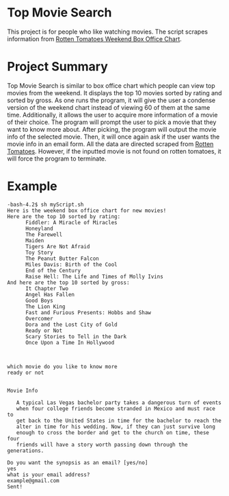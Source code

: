 # Top Movie Search
This project is for people who like watching movies. The script scrapes information from [Rotten Tomatoes Weekend
Box Office Chart](https://www.rottentomatoes.com/browse/box-office/). 

# Project Summary
Top Movie Search is similar to box office chart which people can view top movies from the weekend. It displays the top 10 movies sorted by rating and sorted by gross. As one runs the program, it will give the user a condense version of the weekend chart instead of viewing 60 of them at the same time. Additionally, it allows the user to acquire more information of a movie of their choice. The program will prompt the user to pick a movie that they want to know more about. After picking, the program will output the movie info of the selected movie. Then, it will once again ask if the user wants the movie info in an email form. All the data are directed scraped from [Rotten Tomatoes](https://www.rottentomatoes.com/). However, if the inputted movie is not found on rotten tomatoes, it will force the program to terminate.

# Example
```
-bash-4.2$ sh myScript.sh 
Here is the weekend box office chart for new movies!
Here are the top 10 sorted by rating:
      Fiddler: A Miracle of Miracles     
      Honeyland     
      The Farewell     
      Maiden     
      Tigers Are Not Afraid      
      Toy Story      
      The Peanut Butter Falcon     
      Miles Davis: Birth of the Cool     
      End of the Century     
      Raise Hell: The Life and Times of Molly Ivins  
And here are the top 10 sorted by gross:
      It Chapter Two     
      Angel Has Fallen     
      Good Boys     
      The Lion King     
      Fast and Furious Presents: Hobbs and Shaw     
      Overcomer     
      Dora and the Lost City of Gold     
      Ready or Not     
      Scary Stories to Tell in the Dark     
      Once Upon a Time In Hollywood     



which movie do you like to know more
ready or not


Movie Info

   A typical Las Vegas bachelor party takes a dangerous turn of events
   when four college friends become stranded in Mexico and must race to
   get back to the United States in time for the bachelor to reach the
   alter in time for his wedding. Now, if they can just survive long
   enough to cross the border and get to the church on time, these four
   friends will have a story worth passing down through the generations.

Do you want the synopsis as an email? [yes/no]
yes
what is your email address?
example@gmail.com
Sent!
```
